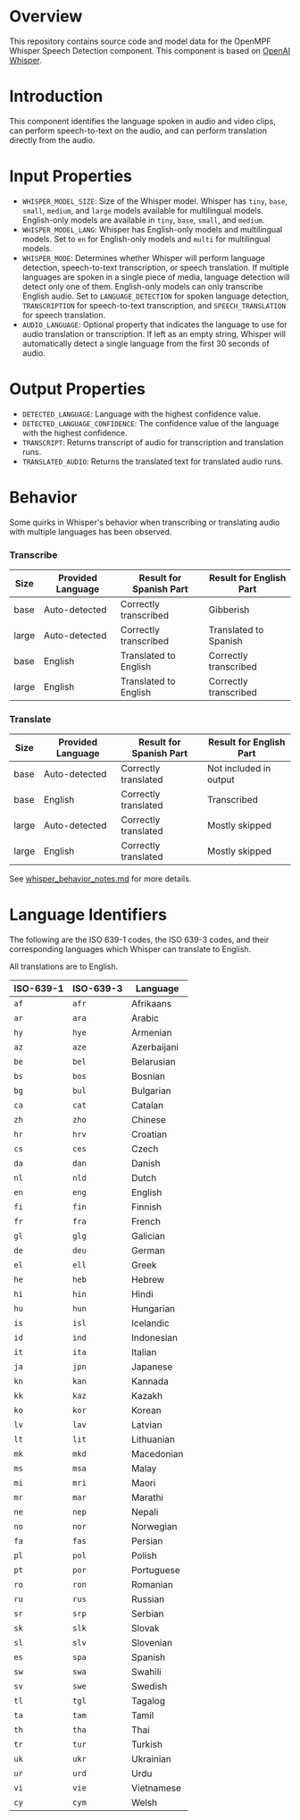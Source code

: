 # Overview

This repository contains source code and model data for the OpenMPF Whisper Speech Detection component. This component
is based on [OpenAI Whisper](https://github.com/openai/whisper).

# Introduction

This component identifies the language spoken in audio and video clips, can perform speech-to-text on the audio, and can
perform translation directly from the audio.

# Input Properties
- `WHISPER_MODEL_SIZE`: Size of the Whisper model. Whisper has `tiny`, `base`, `small`, `medium`, and `large` models
  available for multilingual models. English-only models are available in `tiny`, `base`, `small`, and `medium`.
- `WHISPER_MODEL_LANG`: Whisper has English-only models and multilingual models. Set to `en` for English-only models and
  `multi` for multilingual models.
- `WHISPER_MODE`: Determines whether Whisper will perform language detection, speech-to-text transcription, or speech
  translation. If multiple languages are spoken in a single piece of media, language detection will detect only one of
  them. English-only models can only transcribe English audio. Set to `LANGUAGE_DETECTION` for spoken language
  detection, `TRANSCRIPTION` for speech-to-text transcription, and `SPEECH_TRANSLATION` for speech translation.
- `AUDIO_LANGUAGE`: Optional property that indicates the language to use for audio translation or transcription. If left
  as an empty string, Whisper will automatically detect a single language from the first 30 seconds of audio.

# Output Properties
- `DETECTED_LANGUAGE`: Language with the highest confidence value.
- `DETECTED_LANGUAGE_CONFIDENCE`: The confidence value of the language with the highest confidence.
- `TRANSCRIPT`: Returns transcript of audio for transcription and translation runs.
- `TRANSLATED_AUDIO`: Returns the translated text for translated audio runs.

# Behavior
Some quirks in Whisper's behavior when transcribing or translating audio with multiple languages has been observed.

### Transcribe ###

Size  | Provided Language | Result for Spanish Part | Result for English Part
------|-------------------|-------------------------|-------------------------
base  | Auto-detected     | Correctly transcribed   | Gibberish
large | Auto-detected     | Correctly transcribed   | Translated to Spanish
base  | English           | Translated to English   | Correctly transcribed
large | English           | Translated to English   | Correctly transcribed


### Translate ###

Size  | Provided Language | Result for Spanish Part | Result for English Part
------|-------------------|-------------------------|------------------------
base  | Auto-detected     | Correctly translated    | Not included in output
base  | English           | Correctly translated    | Transcribed
large | Auto-detected     | Correctly translated    | Mostly skipped
large | English           | Correctly translated    | Mostly skipped


See [whisper_behavior_notes.md](whisper_behavior_notes.md) for more details.

# Language Identifiers
The following are the ISO 639-1 codes, the ISO 639-3 codes, and their corresponding languages which Whisper can
translate to English.

All translations are to English.

| ISO-639-1 | ISO-639-3 | Language         |
| --- |---|------------------|
| `af` | `afr` | Afrikaans        |
| `ar` | `ara` | Arabic           |
| `hy` | `hye` | Armenian         |
| `az` | `aze` | Azerbaijani      |
| `be` | `bel` | Belarusian       |
| `bs` | `bos` | Bosnian          |
| `bg` | `bul` | Bulgarian        |
| `ca` | `cat` | Catalan          |
| `zh` | `zho` | Chinese          |
| `hr` | `hrv` | Croatian         |
| `cs` | `ces` | Czech            |
| `da` | `dan` | Danish           |
| `nl` | `nld` | Dutch            |
| `en` | `eng` | English          |
| `fi` | `fin` | Finnish          |
| `fr` | `fra` | French           |
| `gl` | `glg` | Galician         |
| `de` | `deu` | German           |
| `el` | `ell` | Greek            |
| `he` | `heb` | Hebrew           |
| `hi` | `hin` | Hindi            |
| `hu` | `hun` | Hungarian        |
| `is` | `isl` | Icelandic        |
| `id` | `ind` | Indonesian       |
| `it` | `ita` | Italian          |
| `ja` | `jpn` | Japanese         |
| `kn` | `kan` | Kannada          |
| `kk` | `kaz` | Kazakh           |
| `ko` | `kor` | Korean           |
| `lv` | `lav` | Latvian          |
| `lt` | `lit` | Lithuanian       |
| `mk` | `mkd` | Macedonian       |
| `ms` | `msa` | Malay            |
| `mi` | `mri` | Maori            |
| `mr` | `mar` | Marathi          |
| `ne` | `nep` | Nepali           |
| `no` | `nor` | Norwegian        |
| `fa` | `fas` | Persian          |
| `pl` | `pol` | Polish           |
| `pt` | `por` | Portuguese       |
| `ro` | `ron` | Romanian         |
| `ru` | `rus` | Russian          |
| `sr` | `srp` | Serbian          |
| `sk` | `slk` | Slovak           |
| `sl` | `slv` | Slovenian        |
| `es` | `spa` | Spanish          |
| `sw` | `swa` | Swahili          |
| `sv` | `swe` | Swedish          |
| `tl` | `tgl` | Tagalog          |
| `ta` | `tam` | Tamil            |
| `th` | `tha` | Thai             |
| `tr` | `tur` | Turkish          |
| `uk` | `ukr` | Ukrainian        |
| `ur` | `urd` | Urdu             |
| `vi` | `vie` | Vietnamese       |
| `cy` | `cym` | Welsh            |
